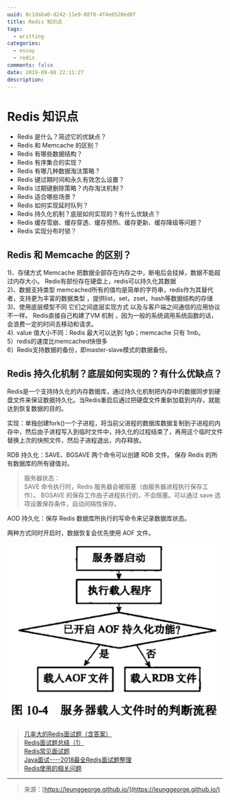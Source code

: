 ```yaml
---
uuid: 8c1daba0-d242-11e9-88f8-4f4e6520ed8f
title: Redis 知识点
tags:
  - writting
categories:
  - essay
  - redis
comments: false
date: 2019-09-08 22:11:27
description:
---
```


# Redis 知识点


- Redis 是什么？简述它的优缺点？
- Redis 和 Memcache 的区别？
- Redis 有哪些数据结构？
- Redis 有序集合的实现？
- Redis 有哪几种数据淘汰策略？
- Redis 键过期时间和永久有效怎么设置？
- Redis 过期键删除策略？内存淘汰机制？
- Redis 适合哪些场景？
- Redis 如何实现延时队列？
- Redis 持久化机制？底层如何实现的？有什么优缺点？
- Redis 缓存雪崩、缓存穿透、缓存预热、缓存更新、缓存降级等问题？
- Redis 实现分布时锁？



<!--more-->

## Redis 和 Memcache 的区别？

1)、存储方式 Memcache 把数据全部存在内存之中，断电后会挂掉，数据不能超过内存大小。 Redis有部份存在硬盘上，redis可以持久化其数据  
2)、数据支持类型 memcached所有的值均是简单的字符串，redis作为其替代者，支持更为丰富的数据类型 ，提供list，set，zset，hash等数据结构的存储  
3)、使用底层模型不同 它们之间底层实现方式 以及与客户端之间通信的应用协议不一样。 Redis直接自己构建了VM 机制 ，因为一般的系统调用系统函数的话，会浪费一定的时间去移动和请求。  
4). value 值大小不同：Redis 最大可以达到 1gb；memcache 只有 1mb。  
5）redis的速度比memcached快很多  
6）Redis支持数据的备份，即master-slave模式的数据备份。  

## Redis 持久化机制？底层如何实现的？有什么优缺点？

<!-- TODO：底层如何实现的？有什么优缺点？ -->

Redis是一个支持持久化的内存数据库，通过持久化机制把内存中的数据同步到硬盘文件来保证数据持久化。当Redis重启后通过把硬盘文件重新加载到内存，就能达到恢复数据的目的。

实现：单独创建fork()一个子进程，将当前父进程的数据库数据复制到子进程的内存中，然后由子进程写入到临时文件中，持久化的过程结束了，再用这个临时文件替换上次的快照文件，然后子进程退出，内存释放。

RDB 持久化：SAVE、BGSAVE 两个命令可以创建 RDB 文件。 保存 Redis 的所有数据库的所有键值对。 
> 服务器状态：  
> SAVE 命令执行时，Redis 服务器会被阻塞（由服务器进程执行保存工作）。
> BGSAVE 的保存工作由子进程执行的，不会阻塞。可以通过 save 选项设置保存条件，自动间隔性保存。

AOD 持久化：保存 Redis 数据库所执行的写命令来记录数据库状态。


两种方式同时开启时，数据恢复会优先使用 AOF 文件。

![20190908225216.png](https://raw.githubusercontent.com/LeungGeorge/assets/master/images/20190908225216.png)







> [几率大的Redis面试题（含答案）](https://blog.csdn.net/Butterfly_resting/article/details/89668661)  
> [Redis面试题总结（1）](https://blog.csdn.net/qq_39783244/article/details/79403613)  
> [Redis常见面试题](https://www.cnblogs.com/jasontec/p/9699242.html)  
> [Java面试----2018最全Redis面试题整理](https://blog.csdn.net/wchengsheng/article/details/79925654)  
> [Redis使用的相关问题](https://www.cnblogs.com/yxhblogs/p/9063913.html)  

---
<link rel="stylesheet" href="http://yandex.st/highlightjs/6.1/styles/default.min.css">
<script src="http://yandex.st/highlightjs/6.1/highlight.min.js"></script>
<script>
hljs.tabReplace = ' ';
hljs.initHighlightingOnLoad();
</script>

> 来源：[https://leunggeorge.github.io/](https://leunggeorge.github.io/)  
